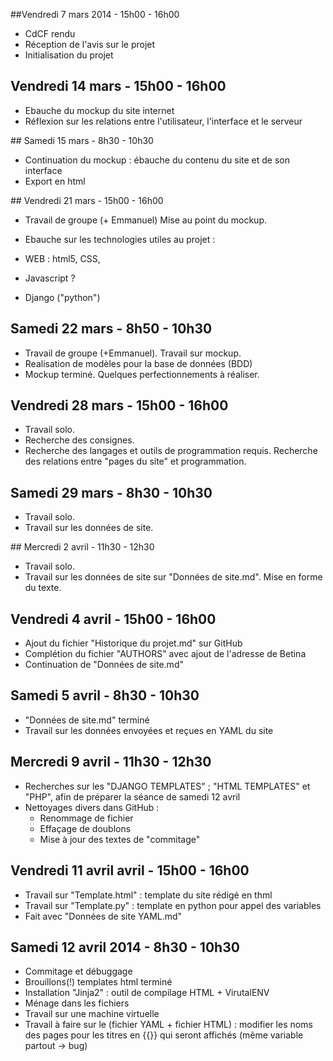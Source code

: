 ##Vendredi 7 mars 2014 - 15h00 - 16h00


- CdCF rendu
- Réception de l'avis sur le projet
- Initialisation du projet


## Vendredi 14 mars - 15h00 - 16h00


- Ebauche du mockup du site internet
- Réflexion sur les relations entre l'utilisateur, l'interface et le serveur


## Samedi 15 mars - 8h30 - 10h30


- Continuation du mockup : ébauche du contenu du site et de son interface
- Export en html


## Vendredi 21 mars - 15h00 - 16h00


- Travail de groupe (+ Emmanuel) Mise au point du mockup.
- Ebauche sur les technologies utiles au projet : 

- WEB : html5, CSS, 
- Javascript ?
- Django ("python")


## Samedi 22 mars - 8h50 - 10h30


- Travail de groupe (+Emmanuel). Travail sur mockup.
- Realisation de modèles pour la base de données (BDD)
- Mockup terminé. Quelques perfectionnements à réaliser.


## Vendredi 28 mars - 15h00 - 16h00


- Travail solo.
- Recherche des consignes. 
- Recherche des langages et outils de programmation requis. Recherche des relations entre "pages du site" et programmation.


## Samedi 29 mars - 8h30 - 10h30


- Travail solo.
- Travail sur les données de site.


## Mercredi 2 avril - 11h30 - 12h30


- Travail solo.
- Travail sur les données de site sur "Données de site.md". Mise en forme du texte.


## Vendredi 4 avril - 15h00 - 16h00


- Ajout du fichier "Historique du projet.md" sur GitHub
- Complétion du fichier "AUTHORS" avec ajout de l'adresse de Betina
- Continuation de "Données de site.md"

## Samedi 5 avril - 8h30 - 10h30

- "Données de site.md" terminé
- Travail sur les données envoyées et reçues en YAML du site

## Mercredi 9 avril - 11h30 - 12h30

- Recherches sur les "DJANGO TEMPLATES" ; "HTML TEMPLATES" et "PHP", afin de préparer la séance de samedi 12 avril
- Nettoyages divers dans GitHub : 
  - Renommage de fichier
  - Effaçage de doublons
  - Mise à jour des textes de "commitage"
  
## Vendredi 11 avril avril - 15h00 - 16h00

- Travail sur "Template.html" : template du site rédigé en thml
- Travail sur "Template.py" : template en python pour appel des variables
- Fait avec "Données de site YAML.md"

## Samedi 12 avril 2014 - 8h30 - 10h30

- Commitage et débuggage
- Brouillons(!) templates html terminé
- Installation "Jinja2" : outil de compilage HTML + VirutalENV
- Ménage dans les fichiers
- Travail sur une machine virtuelle
- Travail à faire sur le (fichier YAML + fichier HTML) : modifier les noms des pages pour les titres en {{}} qui seront affichés (même variable partout -> bug)
